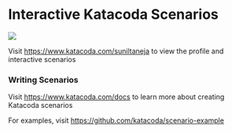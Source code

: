 # Interactive Katacoda Scenarios

[![](http://shields.katacoda.com/katacoda/suniltaneja/count.svg)](https://www.katacoda.com/suniltaneja "Get your profile on Katacoda.com")

Visit https://www.katacoda.com/suniltaneja to view the profile and interactive scenarios

### Writing Scenarios
Visit https://www.katacoda.com/docs to learn more about creating Katacoda scenarios

For examples, visit https://github.com/katacoda/scenario-example
